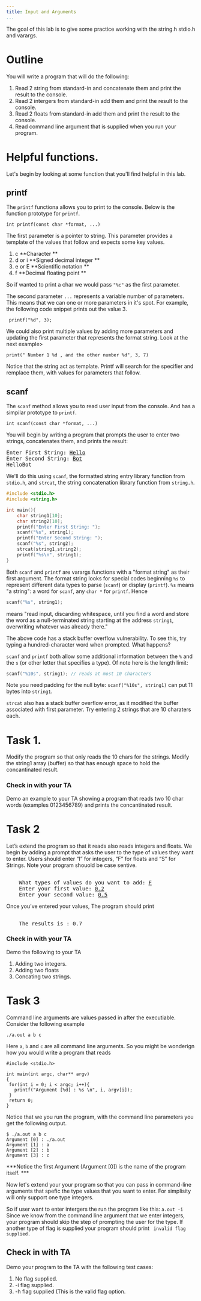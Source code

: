 ```yaml
---
title: Input and Arguments
...
```


The goal of this lab is to give some practice working with the string.h stdio.h and varargs.

# Outline
You will write a program that will do the following: 

1. Read 2 string from standard-in and concatenate them and print the result to the console. 
2. Read 2 intergers from standard-in add them and print the result to the console. 
3. Read 2 floats from standard-in add them and print the result to the console.  
4. Read command line argument that is supplied when you run your program. 


# Helpful functions. 
Let's begin by looking at some function that you'll find helpful in this lab. 

## printf
The `printf` functiona allows you to print to the console. Below is the function prototype for `printf`.  
```
int printf(const char *format, ...) 
```
The first parameter is a pointer to string.  This parameter provides a template of the values that follow and expects some key values.  


1.  c         **Character            **
2.  d or i    **Signed decimal integer **
3.  e or E    **Scientific notation     **
4.  f         **Decimal floating point  **

So if wanted to print a char we would pass `"%c"` as the first parameter. 
 
The second parameter `...` represents a variable number of parameters.  This means that we can one or more parameters in it's spot.  For example, the following code snippet prints out the value 3. 

```
 printf("%d", 3); 
```

We could also print multiple values by adding more parameters and updating the first parameter that represents the format string. Look at the next example> 

``` 
print(" Number 1 %d , and the other number %d", 3, 7) 
```

Notice that the string act as template. Printf will search for the specifier and remplace them, with values for parameters that follow.

## scanf 
The `scanf` method allows you to read user input from the console. And has a simpilar prototype to `printf`. 

```
int scanf(const char *format, ...)
```

You will begin by writing a program that prompts the user to enter two strings, concatenates them, and prints the result:

<pre>
Enter First String: <ins>Hello</ins>
Enter Second String: <ins>Bot</ins>
HelloBot
</pre>

We'll do this using `scanf`, the formatted string entry library function from `stdio.h`,
and `strcat`, the string concatenation library function from `string.h`.

```c
#include <stdio.h>
#include <string.h>

int main(){
    char string1[10];
    char string2[10];
    printf("Enter First String: ");
    scanf("%s", string1);
    printf("Enter Second String: ");
    scanf("%s", string2);
    strcat(string1,string2);
    printf("%s\n", string1);
}
```

Both `scanf` and `printf` are varargs functions with a "format string" as their first argument.
The format string looks for special codes beginning `%s` to represent different data types to parse (`scanf`) or display (`printf`).
`%s` means "a string": a word for `scanf`, any `char *` for `printf`.
Hence

```c
scanf("%s", string1);
```

means "read input, discarding whitespace, until you find a word and store the word as a null-terminated string starting at the address `string1`, overwriting whatever was already there."

The above code has a stack buffer overflow vulnerability.
To see this, try typing a hundred-character word when prompted.
What happens?

`scanf` and `printf` both allow some additional information between the `%` and the `s` (or other letter that specifies a type).
Of note here is the length limit:

```c
scanf("%10s", string1); // reads at most 10 characters
```

Note you need padding for the null byte: `scanf("%10s", string1)` can put 11 bytes into `string1`.

`strcat` also has a stack buffer overflow error, as it modified the buffer associated with first parameter.  Try entering 2 strings that are 10 charaters each. 

# Task 1.
Modify the program so that only reads the 10 chars for the strings. 
Modify the string1 array (buffer) so that has enough space to hold the concantinated result. 

### Check in with your TA
Demo an example to your TA showing a program that reads two 10 char words (examples 0123456789) and prints the concantinated result. 



# Task 2
Let’s extend the program so that it reads also reads integers and floats. We begin by adding a prompt that asks the user to the type of values they want to enter.  Users should enter “I” for integers, “F” for floats and “S” for Strings. Note your program shouold be case sentive.   


<pre> 
    What types of values do you want to add: <ins>F</ins>
    Enter your first value: <ins>0.2</ins>
    Enter your second value: <ins>0.5</ins> 
</pre> 

Once you’ve entered your values, The program should print

<pre> 
    The results is : 0.7 
</pre> 



### Check in with your TA
Demo the following to your TA 

1. Adding two integers. 
2. Adding two floats
3. Concating two strings. 

# Task 3 

Command line arguments are values passed in after the executiable. Consider the following example
```
./a.out a b c 
```
Here `a`, `b` and `c` are all command line arguments. So you might be wonderign how you would write a program that reads 


```
#include <stdio.h>

int main(int argc, char** argv)
{
 for(int i = 0; i < argc; i++){
   printf("Argument [%d] : %s \n", i, argv[i]); 
 }
 return 0;
}

```
Notice that we you run the program, with the command line parameters you get the following output.

```
$ ./a.out a b c
Argument [0] : ./a.out 
Argument [1] : a 
Argument [2] : b 
Argument [3] : c
``` 
***Notice the first Argument (Argument [0]) is the name of the program itself. *** 

Now let's extend your your program so that you can pass in command-line arguments that spefic the type values that you want to enter. For simplisity will only support one type integers. 


So if user want to enter intergers the run the program like this: 
``
a.out -i 
``
Since we know from the command line argument that we enter integers, your program should skip the step of prompting the user for the type. If another type of flag is supplied your program should print `` invalid flag supplied.``

## Check in with TA 

Demo your program to the TA with the following test cases: 

   1. No flag supplied. 
   2. -i flag supplied. 
   3.  -h flag supplied (This is the valid flag option. 



